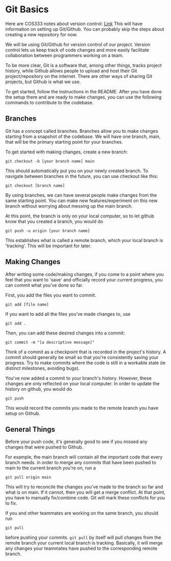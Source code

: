 # Git Basics

Here are COS333 notes about version control: [Link](https://www.cs.princeton.edu/courses/archive/fall22/cos333/lectures/02versionctrl/GitGitHubPrimer.pdf)
This will have information on setting up Git/Github. You can probably skip the steps about creating a new repository for now.

We will be using Git/Github for version control of our project. Version control
lets us keep track of code changes and more easily facilitate collaboration
between programmers working on a team.

To be more clear, Git is a software that, among other things, tracks project history, while Github
allows people to upload and host their Git project/repository on the internet.
There are other ways of sharing Git projects, but Github is what we use.

To get started, follow the instructions in the README. After you have done
the setup there and are ready to make changes, you can use the following
commands to contribute to the codebase.

## Branches

Git has a concept called branches. Branches allow you to make changes starting from a snapshot of the codebase. We will have one branch, main, that will be the primary starting point for your branches.

To get started with making changes, create a new branch:

`git checkout -b [your branch name] main`

This should automatically put you on your newly created branch. To navigate between branches in the future, you can use checkout like this:

`git checkout [branch name]`

By using branches, we can have several people make changes from the same starting point. You can make new features/experiment on this new branch without worrying about messing up the main branch.

At this point, the branch is only on your local computer, so to let github know that you created a branch, you would do

`git push -u origin [your branch name]`

This establishes what is called a remote branch, which your local branch is 'tracking'. This will be important for later.

## Making Changes

After writing some code/making changes, if you come to a point where you feel that you want to 'save' and officially record your current progress, you can commit what you've done so far.

First, you add the files you want to commit.

`git add [file name]`

If you want to add all the files you've made changes to, use

`git add .`

Then, you can add these desired changes into a commit:

`git commit -m "[a descriptive message]"`

Think of a commit as a checkpoint that is recorded in the project's history. A commit should generally be small so that you're consistently saving your progress. Try to make commits where the code is still in a workable state (ie distinct milestones, avoiding bugs).

You've now added a commit to your branch's history. However, these changes are only reflected on your local computer. In order to update the history on github, you would do

`git push`

This would record the commits you made to the remote branch you have setup on Github.

## General Things

Before your push code, it's generally good to see if you missed any changes that were pushed to Github.

For example, the main branch will contain all the important code that every branch needs. in order to merge any commits that have been pushed to main to the current branch you're on, run a

`git pull origin main`

This will try to reconcile the changes you've made to the branch so far and what is on main. If it cannot, then you will get a merge conflict. At that point, you have to manually fix/combine code. Git will mark these conflicts for you to fix.

If you and other teammates are working on the same branch, you should run

`git pull`

before pushing your commits. `git pull` by itself will pull changes from the remote branch your current local branch is tracking. Basically, it will merge any changes your teammates have pushed to the corresponding remote branch.
